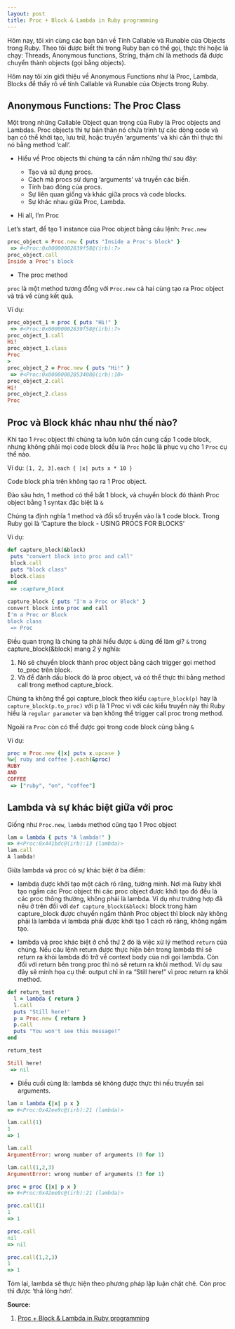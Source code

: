 ```yaml
---
layout: post
title: Proc + Block & Lambda in Ruby programming
---
```


Hôm nay, tôi xin cùng các bạn bàn về Tính Callable và Runable của Objects trong Ruby. Theo tôi được biết thì trong Ruby bạn có thể gọi, thực thi hoặc là chạy: Threads, Anonymous functions, Stríng, thậm chí là methods đã được chuyển thành objects (gọi bằng objects).

Hôm nay tôi xin giới thiệu về Anonymous Functions như là Proc, Lambda, Blocks để thấy rõ về tính Callable và Runable của Objects trong Ruby.

## Anonymous Functions: The Proc Class

Một trong những Callable Object quan trọng của Ruby là Proc objects and Lambdas. Proc objects thì tự bản thân nó chứa trình tự các dòng code và bạn có thể khởi tạo, lưu trữ, hoặc truyền ‘arguments’ và khi cần thì thực thi nó bằng method ‘call’.

*   Hiểu về Proc objects thì chúng ta cần nắm những thứ sau đây:

    *   Tạo và sử dụng procs.
    *   Cách mà procs sử dụng ‘arguments’ và truyền các biến.
    *   Tính bao đóng của procs.
    *   Sự liên quan giống và khác giữa procs và code blocks.
    *   Sự khác nhau giữa Proc, Lambda.
*   Hi all, I’m Proc

Let’s start, để tạo 1 instance của Proc object bằng câu lệnh: `Proc.new`

```ruby
proc_object = Proc.new { puts "Inside a Proc's block" }
 => #<Proc:0x00000002839f58@(irb):7>
proc_object.call
Inside a Proc's block
```

*   The proc method

`proc` là một method tương đồng với `Proc.new` cả hai cùng tạo ra Proc object và trả về cùng kết quả.

Ví dụ:

```ruby
proc_object_1 = proc { puts "Hi!" }
 => #<Proc:0x00000002839f58@(irb):7>
proc_object_1.call
Hi!
proc_object_1.class
Proc
>
proc_object_2 = Proc.new { puts "Hi!" }
 => #<Proc:0x00000002853408@(irb):10>
proc_object_2.call
Hi!
proc_object_2.class
Proc
```

## Proc và Block khác nhau như thế nào?

Khi tạo 1 `Proc` object thì chúng ta luôn luôn cần cung cấp 1 code block, nhưng không phải mọi code block đều là `Proc` hoặc là phục vụ cho 1 `Proc` cụ thể nào.

Ví dụ: `[1, 2, 3].each { |x| puts x * 10 }`

Code block phía trên không tạo ra 1 Proc object.

Đào sâu hơn, 1 method có thể bắt 1 block, và chuyển block đó thành Proc object bằng 1 syntax đặc biệt là `&`

Chúng ta định nghĩa 1 method và đối số truyền vào là 1 code block. Trong Ruby gọi là ‘Capture the block - USING PROCS FOR BLOCKS’

Ví dụ:

```ruby
def capture_block(&block)
 puts "convert block into proc and call"
 block.call
 puts "block class"
 block.class
end
 => :capture_block

capture_block { puts "I'm a Proc or Block" }
convert block into proc and call
I'm a Proc or Block
block class
 => Proc
```

Điều quan trọng là chúng ta phải hiểu được `&` dùng để làm gì? `&` trong capture_block(&block) mang 2 ý nghĩa:

1.  Nó sẽ chuyển block thành proc object bằng cách trigger gọi method to_proc trên block.
2.  Và để đánh dấu block đó là proc object, và có thể thực thi bằng method call trong method capture_block.

Chúng ta không thể gọi capture_block theo kiểu `capture_block(p)` hay là `capture_block(p.to_proc)` với p là 1 Proc vì với các kiểu truyền này thì Ruby hiểu là `regular parameter` và bạn không thể trigger call proc trong method.

Ngoài ra `Proc` còn có thể được gọi trong code block cũng bằng `&`

Ví dụ:

```ruby
proc = Proc.new {|x| puts x.upcase }
%w{ ruby and coffee }.each(&proc)
RUBY
AND
COFFEE
 => ["ruby", "on", "coffee"]
```

## Lambda và sự khác biệt giữa với proc

Giống như `Proc.new`, `lambda` method cũng tạo 1 Proc object

```ruby
lam = lambda { puts "A lambda!" }
=> #<Proc:0x441bdc@(irb):13 (lambda)>
lam.call
A lambda!
```

Giữa lambda và proc có sự khác biệt ở ba điểm:

*   lambda được khởi tạo một cách rõ rãng, tường minh. Nơi mà Ruby khởi tạo ngầm các Proc object thì các proc object được khởi tạo đó đểu là các proc thông thường, không phải là lambda. Ví dụ như trường hợp đã nêu ở trên đối với `def capture_block(&block)` block trong hàm capture_block được chuyển ngầm thành Proc object thì block này không phải là lambda vì lambda phải được khởi tạo 1 cách rõ rãng, không ngầm tạo.

*   lambda và proc khác biệt ở chỗ thứ 2 đó là việc xử lý method `return` của chúng. Nếu câu lệnh return được thực hiện bên trong lambda thì sẽ return ra khỏi lambda đó trở về context body của nơi gọi lambda. Còn đối với return bên trong proc thì nó sẽ return ra khỏi method. Ví dụ sau đây sẽ minh họa cụ thể: output chỉ in ra “Still here!” vì proc return ra khỏi method.

```ruby
def return_test
  l = lambda { return }
  l.call
  puts "Still here!"
  p = Proc.new { return }
  p.call
  puts "You won't see this message!"
end

return_test

Still here!
 => nil
```

*   Điều cuối cùng là: lambda sẽ không được thực thi nếu truyền sai arguments.

```ruby
lam = lambda {|x| p x }
=> #<Proc:0x42ee9c@(irb):21 (lambda)>

lam.call(1)
1
=> 1

lam.call
ArgumentError: wrong number of arguments (0 for 1)

lam.call(1,2,3)
ArgumentError: wrong number of arguments (3 for 1)

proc = proc {|x| p x }
=> #<Proc:0x42ee9c@(irb):21 (lambda)>

proc.call(1)
1
=> 1

proc.call
nil
=> nil

proc.call(1,2,3)
1
=> 1
```

Tóm lại, lambda sẽ thực hiện theo phương pháp lập luận chặt chẽ. Còn proc thì được ‘thả lỏng hơn’.

**Source:**

1. [Proc + Block & Lambda in Ruby programming](http://tuankiet.github.io/ruby/2015/11/13/proc-block-lambda-in-ruby-programming.html)
